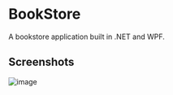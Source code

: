 # BookStore

A bookstore application built in .NET and WPF.

## Screenshots

![image](https://github.com/user-attachments/assets/9019ecf5-aa2c-4990-a050-286d8ca4bcab)
